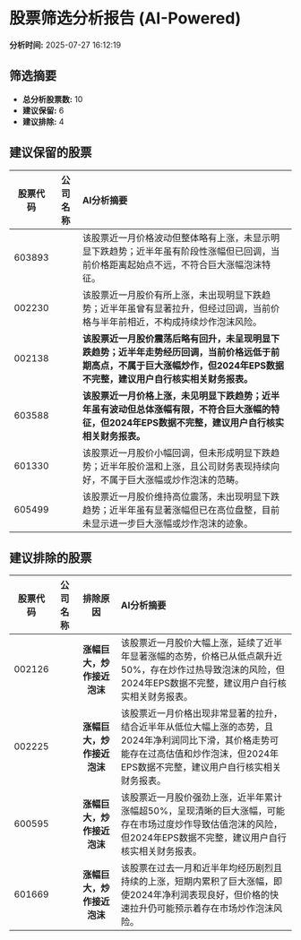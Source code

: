 # 股票筛选分析报告 (AI-Powered)

**分析时间:** 2025-07-27 16:12:19

## 筛选摘要

- **总分析股票数:** 10
- **建议保留:** 6
- **建议排除:** 4

## 建议保留的股票

| 股票代码 | 公司名称 | AI分析摘要 |
|:---:|:---:|:---|
| 603893 |  | 该股票近一月价格波动但整体略有上涨，未显示明显下跌趋势；近半年虽有阶段性涨幅但已回调，当前价格距离起始点不远，不符合巨大涨幅泡沫特征。 |
| 002230 |  | 该股票近一月股价有所上涨，未出现明显下跌趋势；近半年虽曾有显著拉升，但经过回调，当前价格与半年前相近，不构成持续炒作泡沫风险。 |
| 002138 |  | **该股票近一月股价震荡后略有回升，未呈现明显下跌趋势；近半年走势经历回调，当前价格远低于前期高点，不属于巨大涨幅炒作，但2024年EPS数据不完整，建议用户自行核实相关财务报表。** |
| 603588 |  | **该股票近一月价格上涨，未见明显下跌趋势；近半年虽有波动但总体涨幅有限，不符合巨大涨幅的特征，但2024年EPS数据不完整，建议用户自行核实相关财务报表。** |
| 601330 |  | 该股票近一月股价小幅回调，但未形成明显下跌趋势；近半年股价温和上涨，且公司财务表现持续向好，不属于巨大涨幅或炒作泡沫的范畴。 |
| 605499 |  | 该股票近一月股价维持高位震荡，未出现明显下跌趋势；近半年虽有显著涨幅但已在高位盘整，目前未显示进一步巨大涨幅或炒作泡沫的迹象。 |

## 建议排除的股票

| 股票代码 | 公司名称 | 排除原因 | AI分析摘要 |
|:---:|:---:|:---:|:---|
| 002126 |  | **涨幅巨大，炒作接近泡沫** | 该股票近一月股价大幅上涨，延续了近半年显著涨幅的态势，价格已从低点飙升近50%，存在炒作过热导致泡沫的风险，但2024年EPS数据不完整，建议用户自行核实相关财务报表。 |
| 002225 |  | **涨幅巨大，炒作接近泡沫** | 该股票近一月价格出现非常显著的拉升，结合近半年从低位大幅上涨的态势，且2024年净利润同比下滑，其价格走势可能存在过高估值和炒作泡沫，但2024年EPS数据不完整，建议用户自行核实相关财务报表。 |
| 600595 |  | **涨幅巨大，炒作接近泡沫** | 该股票近一月股价强劲上涨，近半年累计涨幅超50%，呈现清晰的巨大涨幅，可能存在市场过度炒作导致估值泡沫的风险，但2024年EPS数据不完整，建议用户自行核实相关财务报表。 |
| 601669 |  | **涨幅巨大，炒作接近泡沫** | 该股票在过去一月和近半年均经历剧烈且持续的上涨，短期内累积了巨大涨幅，即使2024年净利润表现良好，但价格的快速拉升仍可能预示着存在市场炒作泡沫风险。 |
